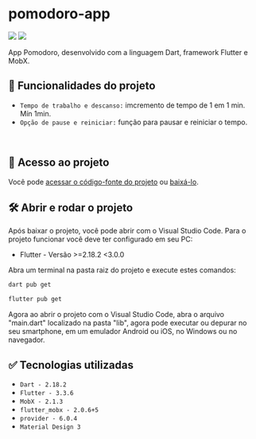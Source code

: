 # pomodoro-app

<p align="left">
   <!-- <img src="https://img.shields.io/badge/Status-Conclu%C3%ADdo-brightgreen?style=for-the-badge"/> -->
   <img src="https://img.shields.io/badge/Status-Em%20Desenvolvimento-orange?style=for-the-badge"/>
   <img src="https://img.shields.io/github/license/GabrielSchiavo/meals-app?color=blue&style=for-the-badge"/>
</p>

App Pomodoro, desenvolvido com a linguagem Dart, framework Flutter e MobX.

## :hammer: Funcionalidades do projeto
* `Tempo de trabalho e descanso:` imcremento de tempo de 1 em 1 min. Mín 1min.
* `Opção de pause e reiniciar:` função para pausar e reiniciar o tempo.

<br>
<div display: inline_block align="center">
   <!-- <img src="./assets/images/screenshots/screenshot_01.png" width="300" alt="Screenshot tela hora de trabalhar"/>
   <img src="./assets/images/screenshots/screenshot_02.png" width="300" alt="Screenshot tela hora de descansar"/> -->
</div>

## :file_folder: Acesso ao projeto
Você pode [acessar o código-fonte do projeto](https://github.com/GabrielSchiavo/pomodoro-app) ou [baixá-lo](https://github.com/GabrielSchiavo/pomodoro-app/archive/refs/heads/main.zip).

## :hammer_and_wrench: Abrir e rodar o projeto
Após baixar o projeto, você pode abrir com o Visual Studio Code. Para o projeto funcionar você deve ter configurado em seu PC:

* Flutter - Versão >=2.18.2 <3.0.0

Abra um terminal na pasta raiz do projeto e execute estes comandos:
```bash
dart pub get
```
```bash
flutter pub get
```

Agora ao abrir o projeto com o Visual Studio Code, abra o arquivo "main.dart" localizado na pasta "lib", agora pode executar ou depurar no seu smartphone, em um emulador Android ou iOS, no Windows ou no navegador.

## :white_check_mark: Tecnologias utilizadas
* `Dart - 2.18.2`
* `Flutter - 3.3.6`
* `MobX - 2.1.3`
* `flutter_mobx - 2.0.6+5`
* `provider - 6.0.4`
* `Material Design 3`
